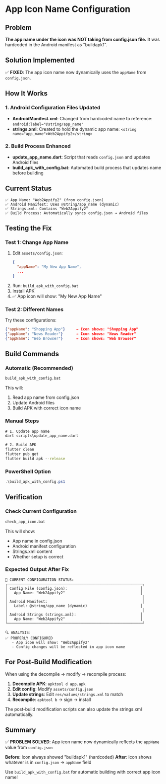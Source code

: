 # App Icon Name Configuration

## Problem

**The app name under the icon was NOT taking from config.json file.** It was hardcoded in the Android manifest as "buildapk1".

## Solution Implemented

✅ **FIXED**: The app icon name now dynamically uses the `appName` from `config.json`.

## How It Works

### 1. Android Configuration Files Updated

- **AndroidManifest.xml**: Changed from hardcoded name to reference: `android:label="@string/app_name"`
- **strings.xml**: Created to hold the dynamic app name: `<string name="app_name">Web2Appify2</string>`

### 2. Build Process Enhanced

- **update_app_name.dart**: Script that reads `config.json` and updates Android files
- **build_apk_with_config.bat**: Automated build process that updates name before building

## Current Status

```
✅ App Name: "Web2Appify2" (from config.json)
✅ Android Manifest: Uses @string/app_name (dynamic)
✅ Strings.xml: Contains "Web2Appify2"
✅ Build Process: Automatically syncs config.json → Android files
```

## Testing the Fix

### Test 1: Change App Name

1. Edit `assets/config.json`:
   ```json
   {
     "appName": "My New App Name",
     ...
   }
   ```
2. Run: `build_apk_with_config.bat`
3. Install APK
4. ✅ App icon will show: "My New App Name"

### Test 2: Different Names

Try these configurations:

```json
{"appName": "Shopping App"}     → Icon shows: "Shopping App"
{"appName": "News Reader"}      → Icon shows: "News Reader"
{"appName": "Web Browser"}      → Icon shows: "Web Browser"
```

## Build Commands

### Automatic (Recommended)

```cmd
build_apk_with_config.bat
```

This will:

1. Read app name from config.json
2. Update Android files
3. Build APK with correct icon name

### Manual Steps

```cmd
# 1. Update app name
dart scripts\update_app_name.dart

# 2. Build APK
flutter clean
flutter pub get
flutter build apk --release
```

### PowerShell Option

```powershell
.\build_apk_with_config.ps1
```

## Verification

### Check Current Configuration

```cmd
check_app_icon.bat
```

This will show:

- App name in config.json
- Android manifest configuration
- Strings.xml content
- Whether setup is correct

### Expected Output After Fix

```
📱 CURRENT CONFIGURATION STATUS:
┌─────────────────────────────────────────────────────────────┐
│ Config File (config.json):                                 │
│   App Name: "Web2Appify2"                                  │
│                                                             │
│ Android Manifest:                                           │
│   Label: @string/app_name (dynamic)                        │
│                                                             │
│ Android Strings (strings.xml):                             │
│   App Name: "Web2Appify2"                                  │
└─────────────────────────────────────────────────────────────┘

🔍 ANALYSIS:
✅ PROPERLY CONFIGURED
   - App icon will show: "Web2Appify2"
   - Config changes will be reflected in app icon name
```

## For Post-Build Modification

When using the decompile → modify → recompile process:

1. **Decompile APK**: `apktool d app.apk`
2. **Edit config**: Modify `assets/config.json`
3. **Update strings**: Edit `res/values/strings.xml` to match
4. **Recompile**: `apktool b` → sign → install

The post-build modification scripts can also update the strings.xml automatically.

## Summary

✅ **PROBLEM SOLVED**: App icon name now dynamically reflects the `appName` value from `config.json`

**Before**: Icon always showed "buildapk1" (hardcoded)
**After**: Icon shows whatever is in `config.json` → `appName` field

Use `build_apk_with_config.bat` for automatic building with correct app icon name!
